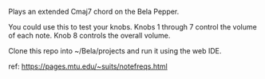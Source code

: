 Plays an extended Cmaj7 chord on the Bela Pepper.

You could use this to test your knobs.
Knobs 1 through 7 control the volume of each note.
Knob 8 controls the overall volume.

Clone this repo into ~/Bela/projects and run it using the web IDE.

ref: https://pages.mtu.edu/~suits/notefreqs.html
